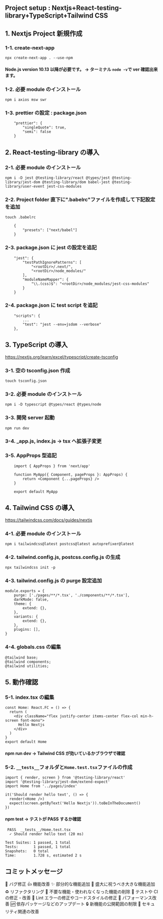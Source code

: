 ## Project setup : Nextjs+React-testing-library+TypeScript+Tailwind CSS

## 1. Nextjs Project 新規作成

### 1-1. create-next-app

    npx create-next-app . --use-npm

#### Node.js version 10.13 以降が必要です。 -> ターミナル `node -v`で ver 確認出来ます。

### 1-2. 必要 module のインストール

    npm i axios msw swr

### 1-3. prettier の設定 : package.json

```
    "prettier": {
        "singleQuote": true,
        "semi": false
    }
```

## 2. React-testing-library の導入

### 2-1. 必要 module のインストール

    npm i -D jest @testing-library/react @types/jest @testing-library/jest-dom @testing-library/dom babel-jest @testing-library/user-event jest-css-modules

### 2-2. Project folder 直下に".babelrc"ファイルを作成して下記設定を追加

    touch .babelrc

```
    {
        "presets": ["next/babel"]
    }
```

### 2-3. package.json に jest の設定を追記

```
    "jest": {
        "testPathIgnorePatterns": [
            "<rootDir>/.next/",
            "<rootDir>/node_modules/"
        ],
        "moduleNameMapper": {
            "\\.(css)$": "<rootDir>/node_modules/jest-css-modules"
        }
    }
```

### 2-4. package.json に test script を追記

```
    "scripts": {
        ...
        "test": "jest --env=jsdom --verbose"
    },
```

## 3. TypeScript の導入

https://nextjs.org/learn/excel/typescript/create-tsconfig

### 3-1. 空の tsconfig.json 作成

    touch tsconfig.json

### 3-2. 必要 module のインストール

    npm i -D typescript @types/react @types/node

### 3-3. 開発 server 起動

    npm run dev

### 3-4. \_app.js, index.js -> tsx へ拡張子変更

### 3-5. AppProps 型追記

```
    import { AppProps } from 'next/app'

    function MyApp({ Component, pageProps }: AppProps) {
        return <Component {...pageProps} />
    }

    export default MyApp
```

## 4. Tailwind CSS の導入

https://tailwindcss.com/docs/guides/nextjs

### 4-1. 必要 module のインストール

    npm i tailwindcss@latest postcss@latest autoprefixer@latest

### 4-2. tailwind.config.js, postcss.config.js の生成

    npx tailwindcss init -p

### 4-3. tailwind.config.js の purge 設定追加

```
module.exports = {
    purge: ['./pages/**/*.tsx', './components/**/*.tsx'],
    darkMode: false,
    theme: {
        extend: {},
    },
    variants: {
        extend: {},
    },
    plugins: [],
}
```

### 4-4. globals.css の編集

```
@tailwind base;
@tailwind components;
@tailwind utilities;
```

## 5. 動作確認

### 5-1. index.tsx の編集

```
const Home: React.FC = () => {
  return (
    <div className="flex justify-center items-center flex-col min-h-screen font-mono">
      Hello Nextjs
    </div>
  )
}
export default Home
```

#### npm run dev -> Tailwind CSS が効いているかブラウザで確認

### 5-2. `__tests__`フォルダと`Home.test.tsx`ファイルの作成

```
import { render, screen } from '@testing-library/react'
import '@testing-library/jest-dom/extend-expect'
import Home from '../pages/index'

it('Should render hello text', () => {
  render(<Home />)
  expect(screen.getByText('Hello Nextjs')).toBeInTheDocument()
})
```

#### npm test -> テストが PASS するか確認

```
 PASS  __tests__/Home.test.tsx
  ✓ Should render hello text (20 ms)

Test Suites: 1 passed, 1 total
Tests:       1 passed, 1 total
Snapshots:   0 total
Time:        1.728 s, estimated 2 s
```

## コミットメッセージ

🐛 バグ修正
👍 機能改善
✨ 部分的な機能追加
🎉 盛大に祝うべき大きな機能追加
♻️ リファクタリング
🚿 不要な機能・使われなくなった機能の削除
💚 テストや CI の修正・改善
🎨 Lint エラーの修正やコードスタイルの修正
🚀 パフォーマンス改善
🆙 依存パッケージなどのアップデート
🔒 新機能の公開範囲の制限
👮 セキュリティ関連の改善
